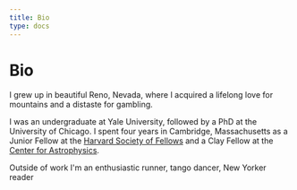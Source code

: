 ```yaml
---
title: Bio
type: docs
---
```


# Bio

I grew up in beautiful Reno, Nevada, where I acquired a lifelong love for mountains and a distaste for gambling. 

I was an undergraduate at Yale University, followed by a PhD at the University of Chicago. I spent four years in Cambridge, Massachusetts as a Junior Fellow at the [Harvard Society of Fellows](https://socfell.fas.harvard.edu/) and a Clay Fellow at the [Center for Astrophysics](https://www.cfa.harvard.edu/).

Outside of work I'm an enthusiastic runner, tango dancer, New Yorker reader

